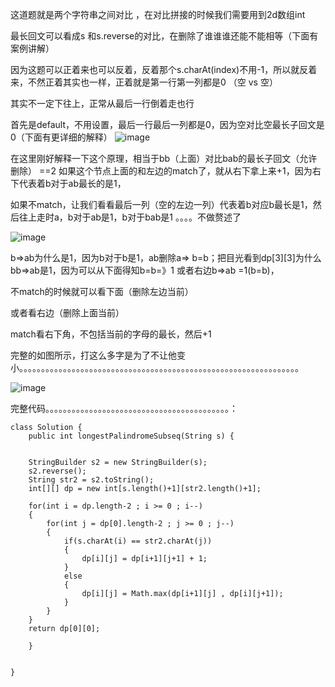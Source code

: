 这道题就是两个字符串之间对比 ，在对比拼接的时候我们需要用到2d数组int

最长回文可以看成s 和s.reverse的对比，在删除了谁谁谁还能不能相等（下面有案例讲解）

因为这题可以正着来也可以反着，反着那个s.charAt(index)不用-1，所以就反着来，不然正着其实也一样，正着就是第一行第一列都是0 （空 vs 空）

其实不一定下往上，正常从最后一行倒着走也行

首先是default，不用设置，最后一行最后一列都是0，因为空对比空最长子回文是0（下面有更详细的解释）
![image](https://user-images.githubusercontent.com/59748598/153273970-595f17fb-a7c9-40b9-8f4d-0a95bc002456.png)

在这里刚好解释一下这个原理，相当于bb（上面）对比bab的最长子回文（允许删除） ==2 如果这个节点上面的和左边的match了，就从右下拿上来+1，因为右下代表着b对于ab最长的是1，

如果不match，让我们看看最后一列（空的左边一列）代表着b对应b最长是1，然后往上走时a，b对于ab是1，b对于bab是1 。。。。不做赘述了

![image](https://user-images.githubusercontent.com/59748598/153275118-398b0b0d-0a38-47f1-b24b-4a00da9857ba.png)

b=>ab为什么是1，因为b对于b是1，ab删除a=> b=b；把目光看到dp[3][3]为什么bb=>ab是1，因为可以从下面得知b=b=》1 或者右边b=>ab =1(b=b)，

不match的时候就可以看下面（删除左边当前）

或者看右边（删除上面当前）

match看右下角，不包括当前的字母的最长，然后+1





完整的如图所示，打这么多字是为了不让他变小。。。。。。。。。。。。。。。。。。。。。。。。。。。。。。。。。。。。。。。。。。。。。。。。。。。。。。。。。。。。。。。。

![image](https://user-images.githubusercontent.com/59748598/153466604-3d8598e2-0a30-433f-bd43-7803a9acdf37.png)



完整代码。。。。。。。。。。。。。。。。。。。。。。。。。。。。。。。。。。。。。。。。。。：
```` 
class Solution {
    public int longestPalindromeSubseq(String s) {
        
        
    StringBuilder s2 = new StringBuilder(s);
    s2.reverse();
    String str2 = s2.toString();
    int[][] dp = new int[s.length()+1][str2.length()+1];
    
    for(int i = dp.length-2 ; i >= 0 ; i--)
    {
        for(int j = dp[0].length-2 ; j >= 0 ; j--)
        {
            if(s.charAt(i) == str2.charAt(j))
            {
                dp[i][j] = dp[i+1][j+1] + 1;
            }
            else
            {
                dp[i][j] = Math.max(dp[i+1][j] , dp[i][j+1]);
            }
        }
    }
    return dp[0][0];
        
    }
    
   
}
````



